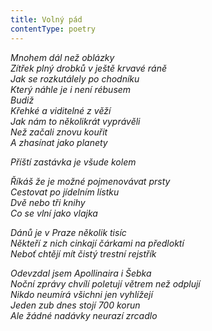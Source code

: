 ```yaml
---
title: Volný pád
contentType: poetry
---
```


<section>

_Mnohem dál než oblázky  
Zítřek plný drobků v ještě krvavé ráně  
Jak se rozkutálely po chodníku  
Který náhle je i není rébusem  
Budiž  
Křehké a viditelné z věží  
Jak nám to několikrát vyprávěli  
Než začali znovu kouřit  
A zhasínat jako planety_

</section>

<section>

_Příští zastávka je všude kolem_

</section>

<section>

_Říkáš že je možné pojmenovávat prsty  
Cestovat po jídelním lístku  
Dvě nebo tři knihy  
Co se vlní jako vlajka_

</section>

<section>

_Dánů je v Praze několik tisíc  
Někteří z nich cinkají čárkami na předloktí  
Neboť chtějí mít čistý trestní rejstřík_

</section>

<section>

_Odevzdal jsem Apollinaira i Šebka  
Noční zprávy chvílí poletují větrem než odplují  
Nikdo neumírá všichni jen vyhlížejí  
Jeden zub dnes stojí 700 korun  
Ale žádné nadávky neurazí zrcadlo_

</section>
